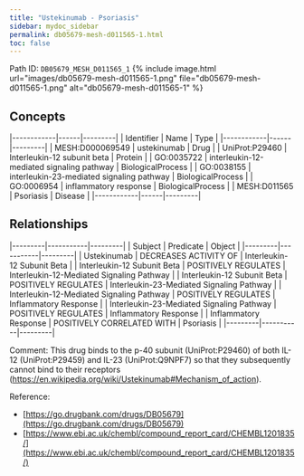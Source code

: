 ```yaml
---
title: "Ustekinumab - Psoriasis"
sidebar: mydoc_sidebar
permalink: db05679-mesh-d011565-1.html
toc: false 
---
```



Path ID: `DB05679_MESH_D011565_1`
{% include image.html url="images/db05679-mesh-d011565-1.png" file="db05679-mesh-d011565-1.png" alt="db05679-mesh-d011565-1" %}

## Concepts

|------------|------|---------|
| Identifier | Name | Type    |
|------------|------|---------|
| MESH:D000069549 | ustekinumab | Drug |
| UniProt:P29460 | Interleukin-12 subunit beta | Protein |
| GO:0035722 | interleukin-12-mediated signaling pathway | BiologicalProcess |
| GO:0038155 | interleukin-23-mediated signaling pathway | BiologicalProcess |
| GO:0006954 | inflammatory response | BiologicalProcess |
| MESH:D011565 | Psoriasis | Disease |
|------------|------|---------|

## Relationships

|---------|-----------|---------|
| Subject | Predicate | Object  |
|---------|-----------|---------|
| Ustekinumab | DECREASES ACTIVITY OF | Interleukin-12 Subunit Beta |
| Interleukin-12 Subunit Beta | POSITIVELY REGULATES | Interleukin-12-Mediated Signaling Pathway |
| Interleukin-12 Subunit Beta | POSITIVELY REGULATES | Interleukin-23-Mediated Signaling Pathway |
| Interleukin-12-Mediated Signaling Pathway | POSITIVELY REGULATES | Inflammatory Response |
| Interleukin-23-Mediated Signaling Pathway | POSITIVELY REGULATES | Inflammatory Response |
| Inflammatory Response | POSITIVELY CORRELATED WITH | Psoriasis |
|---------|-----------|---------|

Comment: This drug binds to the p-40 subunit (UniProt:P29460) of both IL-12 (UniProt:P29459) and IL-23 (UniProt:Q9NPF7) so that they subsequently cannot bind to their receptors (https://en.wikipedia.org/wiki/Ustekinumab#Mechanism_of_action).

Reference: 
  - [https://go.drugbank.com/drugs/DB05679](https://go.drugbank.com/drugs/DB05679)
  - [https://www.ebi.ac.uk/chembl/compound_report_card/CHEMBL1201835/](https://www.ebi.ac.uk/chembl/compound_report_card/CHEMBL1201835/)
